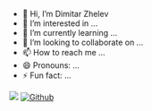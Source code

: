 - 👋 Hi, I’m Dimitar Zhelev
- 👀 I’m interested in ...
- 🌱 I’m currently learning ...
- 💞️ I’m looking to collaborate on ...
- 📫 How to reach me ...
- 😄 Pronouns: ...
- ⚡ Fun fact: ...

![](https://visitor-badge.laobi.icu/badge?page_id=0ktim.0ktim)
[![Github](https://img.shields.io/github/followers/0ktim?label=Follow&style=social)](https://github.com/0ktim)
<!---
0ktim/0ktim is a ✨ special ✨ repository because its `README.md` (this file) appears on your GitHub profile.
You can click the Preview link to take a look at your changes.
--->
